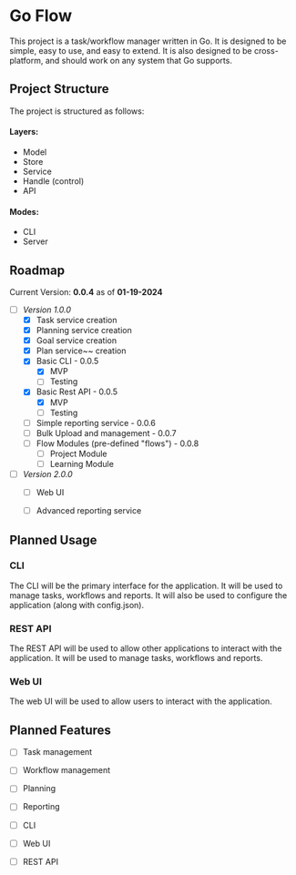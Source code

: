# Go Flow

This project is a task/workflow manager written in Go. It is designed to be
simple, easy to use, and easy to extend. It is also designed to be
cross-platform, and should work on any system that Go supports.

## Project Structure

The project is structured as follows:
#### Layers:
- Model
- Store
- Service
- Handle (control)
- API
#### Modes:
- CLI
- Server
## Roadmap
Current Version: **0.0.4** as of **01-19-2024**
- [ ] *Version 1.0.0*
  - [x] Task service creation
  - [x] Planning service creation
  - [x] Goal service creation
  - [x] Plan service~~ creation
  - [X] Basic CLI - 0.0.5
    - [X] MVP
    - [ ] Testing
  - [X] Basic Rest API - 0.0.5
    - [X] MVP
    - [ ] Testing
  - [ ] Simple reporting service - 0.0.6
  - [ ] Bulk Upload and management - 0.0.7
  - [ ] Flow Modules (pre-defined "flows") - 0.0.8
    - [ ] Project Module
    - [ ] Learning Module

-[ ] *Version 2.0.0*
    - [ ] Web UI
    - [ ] Advanced reporting service


## Planned Usage

### CLI

The CLI will be the primary interface for the application. It will be used to
manage tasks, workflows and reports.  It will also be used to configure the
application (along with config.json).

### REST API

The REST API will be used to allow other applications to interact with the
application. It will be used to manage tasks, workflows and reports.

### Web UI

The web UI will be used to allow users to interact with the application.

## Planned Features
- [ ] Task management
- [ ] Workflow management
- [ ] Planning
- [ ] Reporting
- [ ] CLI
- [ ] Web UI
- [ ] REST API

